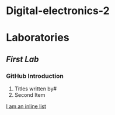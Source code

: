 # Digital-electronics-2

# **Laboratories**
## *First Lab*
### GitHub Introduction

1. Titles written by#
2. Second Item

[I am an inline list](https://www.google.com)


